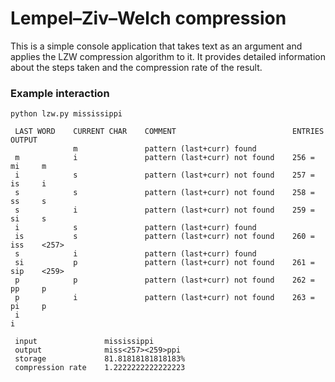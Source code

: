# Lempel–Ziv–Welch compression

This is a simple console application that takes text as an argument and applies the LZW compression algorithm to it. It provides detailed information about the steps taken and the compression rate of the result. 

### Example interaction

```
python lzw.py mississippi
```
```
 LAST WORD    CURRENT CHAR    COMMENT                          ENTRIES      OUTPUT 
              m               pattern (last+curr) found                                  
 m            i               pattern (last+curr) not found    256 = mi     m       
 i            s               pattern (last+curr) not found    257 = is     i      
 s            s               pattern (last+curr) not found    258 = ss     s
 s            i               pattern (last+curr) not found    259 = si     s
 i            s               pattern (last+curr) found                            
 is           s               pattern (last+curr) not found    260 = iss    <257>   
 s            i               pattern (last+curr) found                
 si           p               pattern (last+curr) not found    261 = sip    <259>   
 p            p               pattern (last+curr) not found    262 = pp     p   
 p            i               pattern (last+curr) not found    263 = pi     p  
 i                                                                          i     
 
 input               mississippi    
 output              miss<257><259>ppi    
 storage             81.81818181818183%  
 compression rate    1.2222222222222223  
```

